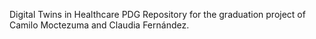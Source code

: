 Digital Twins in Healthcare PDG
Repository for the graduation project of Camilo Moctezuma and Claudia Fernández.
